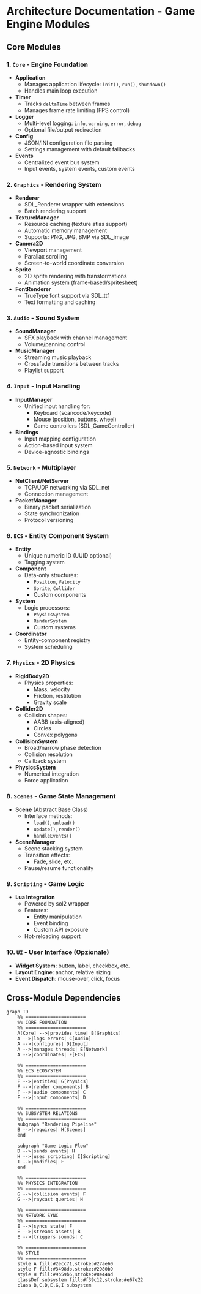  # Architecture Documentation - Game Engine Modules

## Core Modules

### 1. `Core` - Engine Foundation
- **Application**
  - Manages application lifecycle: `init()`, `run()`, `shutdown()`
  - Handles main loop execution
- **Timer**
  - Tracks `deltaTime` between frames
  - Manages frame rate limiting (FPS control)
- **Logger**
  - Multi-level logging: `info`, `warning`, `error`, `debug`
  - Optional file/output redirection
- **Config**
  - JSON/INI configuration file parsing
  - Settings management with default fallbacks
- **Events**
  - Centralized event bus system
  - Input events, system events, custom events

### 2. `Graphics` - Rendering System
- **Renderer**
  - SDL_Renderer wrapper with extensions
  - Batch rendering support
- **TextureManager**
  - Resource caching (texture atlas support)
  - Automatic memory management
  - Supports: PNG, JPG, BMP via SDL_image
- **Camera2D**
  - Viewport management
  - Parallax scrolling
  - Screen-to-world coordinate conversion
- **Sprite**
  - 2D sprite rendering with transformations
  - Animation system (frame-based/spritesheet)
- **FontRenderer**
  - TrueType font support via SDL_ttf
  - Text formatting and caching

### 3. `Audio` - Sound System
- **SoundManager**
  - SFX playback with channel management
  - Volume/panning control
- **MusicManager**
  - Streaming music playback
  - Crossfade transitions between tracks
  - Playlist support

### 4. `Input` - Input Handling
- **InputManager**
  - Unified input handling for:
    - Keyboard (scancode/keycode)
    - Mouse (position, buttons, wheel)
    - Game controllers (SDL_GameController)
- **Bindings**
  - Input mapping configuration
  - Action-based input system
  - Device-agnostic bindings

### 5. `Network` - Multiplayer
- **NetClient/NetServer**
  - TCP/UDP networking via SDL_net
  - Connection management
- **PacketManager**
  - Binary packet serialization
  - State synchronization
  - Protocol versioning

### 6. `ECS` - Entity Component System
- **Entity**
  - Unique numeric ID (UUID optional)
  - Tagging system
- **Component**
  - Data-only structures:
    - `Position`, `Velocity`
    - `Sprite`, `Collider`
    - Custom components
- **System**
  - Logic processors:
    - `PhysicsSystem`
    - `RenderSystem`
    - Custom systems
- **Coordinator**
  - Entity-component registry
  - System scheduling

### 7. `Physics` - 2D Physics
- **RigidBody2D**
  - Physics properties:
    - Mass, velocity
    - Friction, restitution
    - Gravity scale
- **Collider2D**
  - Collision shapes:
    - AABB (axis-aligned)
    - Circles
    - Convex polygons
- **CollisionSystem**
  - Broad/narrow phase detection
  - Collision resolution
  - Callback system
- **PhysicsSystem**
  - Numerical integration
  - Force application

### 8. `Scenes` - Game State Management
- **Scene** (Abstract Base Class)
  - Interface methods:
    - `load()`, `unload()`
    - `update()`, `render()`
    - `handleEvents()`
- **SceneManager**
  - Scene stacking system
  - Transition effects:
    - Fade, slide, etc.
  - Pause/resume functionality

### 9. `Scripting` - Game Logic
- **Lua Integration**
  - Powered by sol2 wrapper
  - Features:
    - Entity manipulation
    - Event binding
    - Custom API exposure
  - Hot-reloading support

### 10. `UI` - User Interface (Opzionale)
- **Widget System**: button, label, checkbox, etc.
- **Layout Engine**: anchor, relative sizing
- **Event Dispatch**: mouse-over, click, focus

## Cross-Module Dependencies
```mermaid
graph TD
    %% ======================
    %% CORE FOUNDATION
    %% ======================
    A[Core] -->|provides time| B[Graphics]
    A -->|logs errors| C[Audio]
    A -->|configures| D[Input]
    A -->|manages threads| E[Network]
    A -->|coordinates| F[ECS]
    
    %% ======================
    %% ECS ECOSYSTEM
    %% ======================
    F -->|entities| G[Physics]
    F -->|render components| B
    F -->|audio components| C
    F -->|input components| D
    
    %% ======================
    %% SUBSYSTEM RELATIONS
    %% ======================
    subgraph "Rendering Pipeline"
    B -->|requires| H[Scenes]
    end
    
    subgraph "Game Logic Flow"
    D -->|sends events| H
    H -->|uses scripting| I[Scripting]
    I -->|modifies| F
    end
    
    %% ======================
    %% PHYSICS INTEGRATION
    %% ======================
    G -->|collision events| F
    G -->|raycast queries| H
    
    %% ======================
    %% NETWORK SYNC
    %% ======================
    E -->|syncs state| F
    E -->|streams assets| B
    E -->|triggers sounds| C
    
    %% ======================
    %% STYLE
    %% ======================
    style A fill:#2ecc71,stroke:#27ae60
    style F fill:#3498db,stroke:#2980b9
    style H fill:#9b59b6,stroke:#8e44ad
    classDef subsystem fill:#f39c12,stroke:#e67e22
    class B,C,D,E,G,I subsystem
```
